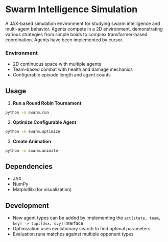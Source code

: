 # Swarm Intelligence Simulation

A JAX-based simulation environment for studying swarm intelligence and multi-agent behavior. Agents compete in a 2D environment, demonstrating various strategies from simple boids to complex transformer-based coordination. Agents have been implemented by cursor.

### Environment
- 2D continuous space with multiple agents
- Team-based combat with health and damage mechanics
- Configurable episode length and agent counts

## Usage

1. **Run a Round Robin Tournament**
```bash
python -m swarm.run
```

2. **Optimize Configurable Agent**
```bash
python -m swarm.optimize
```

3. **Create Animation**
```bash
python -m swarm.animate
```

## Dependencies
- JAX
- NumPy
- Matplotlib (for visualization)

## Development
- New agent types can be added by implementing the `act(state, team, key) -> tupl[dvx, dvy]` interface
- Optimization uses evolutionary search to find optimal parameters
- Evaluation runs matches against multiple opponent types

